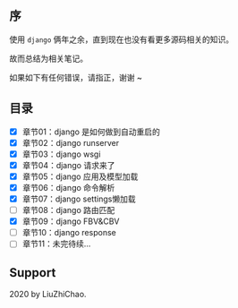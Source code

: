 
## 序

使用 `django` 俩年之余，直到现在也没有看更多源码相关的知识。

故而总结为相关笔记。

如果如下有任何错误，请指正，谢谢 ~ 

## 目录

- [x] 章节01：django 是如何做到自动重启的
- [x] 章节02：django runserver
- [x] 章节03：django wsgi
- [x] 章节04：django 请求来了
- [x] 章节05：django 应用及模型加载
- [x] 章节06：django 命令解析
- [x] 章节07：django settings懒加载
- [ ] 章节08：django 路由匹配
- [x] 章节09：django FBV&CBV
- [ ] 章节10：django response
- [ ] 章节11：未完待续...

## Support

2020 by LiuZhiChao.
